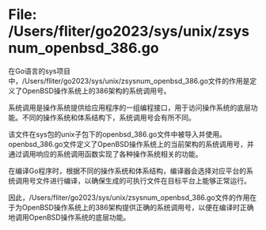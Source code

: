 # File: /Users/fliter/go2023/sys/unix/zsysnum_openbsd_386.go

在Go语言的sys项目中，/Users/fliter/go2023/sys/unix/zsysnum_openbsd_386.go文件的作用是定义了OpenBSD操作系统上的386架构的系统调用号。

系统调用是操作系统提供给应用程序的一组编程接口，用于访问操作系统的底层功能。不同的操作系统和体系结构下，系统调用号会有所不同。

该文件在sys包的unix子包下的openbsd_386.go文件中被导入并使用。openbsd_386.go文件定义了OpenBSD操作系统上的当前架构的系统调用号，并通过调用响应的系统调用函数实现了各种操作系统相关的功能。

在编译Go程序时，根据不同的操作系统和体系结构，编译器会选择对应平台的系统调用号文件进行编译，以确保生成的可执行文件在目标平台上能够正常运行。

因此，/Users/fliter/go2023/sys/unix/zsysnum_openbsd_386.go文件的作用在于为OpenBSD操作系统上的386架构提供正确的系统调用号，以便在编译时正确地调用OpenBSD操作系统的底层功能。


